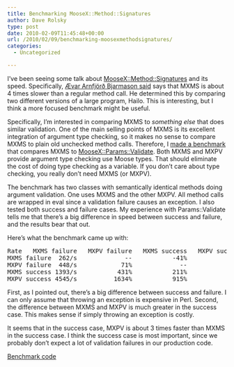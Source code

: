 ```yaml
---
title: Benchmarking MooseX::Method::Signatures
author: Dave Rolsky
type: post
date: 2010-02-09T11:45:48+00:00
url: /2010/02/09/benchmarking-moosexmethodsignatures/
categories:
  - Uncategorized

---
```

I&#8217;ve been seeing some talk about [MooseX::Method::Signatures][1] and its speed. Specifically, [Ævar Arnfjörð Bjarmason said][2] says that MXMS is about 4 times slower than a regular method call. He determined this by comparing two different versions of a large program, Hailo. This is interesting, but I think a more focused benchmark might be useful.

Specifically, I&#8217;m interested in comparing MXMS to _something else_ that does similar validation. One of the main selling points of MXMS is its excellent integration of argument type checking, so it makes no sense to compare MXMS to plain old unchecked method calls. Therefore, I [made a benchmark][3] that compares MXMS to [MooseX::Params::Validate][4]. Both MXMS and MXPV provide argument type checking use Moose types. That should eliminate the cost of doing type checking as a variable. If you don&#8217;t care about type checking, you really don&#8217;t need MXMS (or MXPV).

The benchmark has two classes with semantically identical methods doing argument validation. One uses MXMS and the other MXPV. All method calls are wrapped in eval since a validation failure causes an exception. I also tested both success and failure cases. My experience with Params::Validate tells me that there&#8217;s a big difference in speed between success and failure, and the results bear that out.

Here&#8217;s what the benchmark came up with:

<pre class="highlight:false nums:false show-plain-default:true">Rate   MXMS failure   MXPV failure   MXMS success   MXPV success
MXMS failure  262/s             --           -41%           -81%           -94%
MXPV failure  448/s            71%             --           -68%           -90%
MXMS success 1393/s           431%           211%             --           -69%
MXPV success 4545/s          1634%           915%           226%             --
</pre>

First, as I pointed out, there&#8217;s a big difference between success and failure. I can only assume that throwing an exception is expensive in Perl. Second, the difference between MXMS and MXPV is much greater in the success case. This makes sense if simply throwing an exception is costly.

It seems that in the success case, MXPV is about 3 times faster than MXMS in the success case. I think the success case is most important, since we probably don&#8217;t expect a lot of validation failures in our production code.

[Benchmark code][3]

 [1]: http://search.cpan.org/dist/MooseX-Method-Signatures
 [2]: http://blogs.perl.org/users/aevar_arnfjor_bjarmason/2010/02/moosexmethodsignatures-is-really-slow.html
 [3]: /files/import/34-mxms-vs-mxpv-benchmark
 [4]: http://search.cpan.org/dist/MooseX-Params-Validate